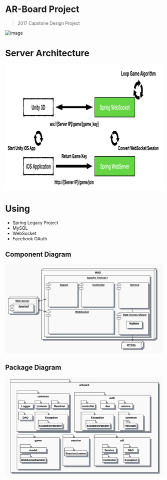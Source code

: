# AR-Board Project
>2017 Capstone Design Project

![image](https://user-images.githubusercontent.com/20085849/117267686-803e7580-ae91-11eb-86a3-f15d273cac9a.png)


# Server Architecture
<img src="./doc/img/arch_game_start.png" alt="arch" width=900 height=400></img>

# Using

- Spring Legacy Project
- MySQL
- WebSocket
- Facebook OAuth

## Component Diagram

![component](./doc/img/component.PNG)

## Package Diagram

![package](./doc/img/package.PNG)
